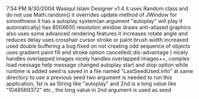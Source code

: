 7:54 PM 9/30/2004
Wasiqul Islam
Designer v1.4
it uses Random class and do not use Math.random()
it overrides update method of JWindow for smoothness
it has a autoplay system(an argument "autoplay" will play it automatically)
has 800X600 resolution window
draws anti-aliased graphics also uses some advanced rendering features
it increases rotate angle and reduces delay
uses crosshair cursor
stroke or paint brush width increased
used double buffering
a bug fixed on not creating odd sequence of objects
uses gradient paint
fill and stroke option cancelled( dis-advantage )
nicely handles overlapped images
nicely handles overlapped images++, complex
load message
help message changed
autoplay start and stop option while runtime is added
seed is saved in a file named "LastSeedUsed.info" at same directory
to use a previous seed two argument is needed to run this application, 1st is aa String like "autoplay" and 2nd is a long value like "1048569372" etc., the long value in 2nd argument is used as seed
